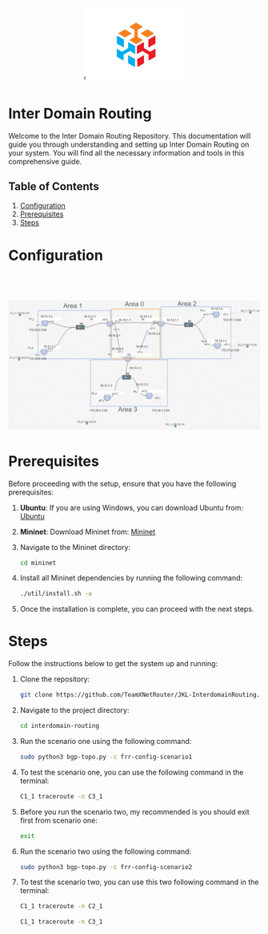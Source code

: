 <h1 align="center">
  <br>
    <img src="pict/logo.png" alt="logo" width="200">
</h1>

# Inter Domain Routing
Welcome to the Inter Domain Routing Repository. This documentation will guide you through understanding and setting up Inter Domain Routing on your system. You will find all the necessary information and tools in this comprehensive guide.

## Table of Contents
1. [Configuration](#configuration)
2. [Prerequisites](#prerequisites)
3. [Steps](#steps)

# Configuration
<h1 align="center">
  <br>
    <img src="pict/configuration.png" alt="configuration" width="1000">
</h1>

# Prerequisites
Before proceeding with the setup, ensure that you have the following prerequisites:

1. **Ubuntu**: If you are using Windows, you can download Ubuntu from:
    [Ubuntu](https://ubuntu.com/desktop/wsl)

2. **Mininet**: Download Mininet from:
    [Mininet](https://mininet.org/)

3. Navigate to the Mininet directory:

    ```bash
    cd mininet
    ```

4. Install all Mininet dependencies by running the following command:

    ```bash
    ./util/install.sh -a
    ```

5. Once the installation is complete, you can proceed with the next steps.

# Steps
Follow the instructions below to get the system up and running:

1. Clone the repository:

    ```bash
    git clone https://github.com/TeamXNetRouter/JKL-InterdomainRouting.git
    ```

2. Navigate to the project directory:

    ```bash
    cd interdomain-routing
    ```

3. Run the scenario one using the following command:

    ```bash
    sudo python3 bgp-topo.py -c frr-config-scenario1
    ```

4. To test the scenario one, you can use the following command in the terminal:

    ```bash
    C1_1 traceroute -n C3_1
    ```

5. Before you run the scenario two, my recommended is you should exit first from scenario one:

    ```bash
    exit
    ```

6. Run the scenario two using the following command:

    ```bash
    sudo python3 bgp-topo.py -c frr-config-scenario2
    ```

7. To test the scenario two, you can use this two following command in the terminal:

    ```bash
    C1_1 traceroute -n C2_1
    ```

     ```bash
    C1_1 traceroute -n C3_1
    ```